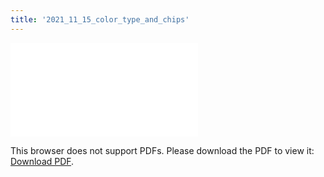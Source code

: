 ```yaml
---
title: '2021_11_15_color_type_and_chips'
---
```

<object data="/2021_11_15_color_type_and_chips.pdf" type="application/pdf" width="1000px" height="1000px">
    <embed src="/2021_11_15_color_type_and_chips.pdf">
        <p>This browser does not support PDFs. Please download the PDF to view it: <a href="/2021_11_15_color_type_and_chips.pdf">Download PDF</a>.</p>
    </embed>
</object>